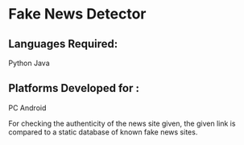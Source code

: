 # **Fake News Detector**

## Languages Required:
Python
Java

## Platforms Developed for :
PC
Android

For checking the authenticity of the news site given, the given link is 
compared to a static database of known fake news sites.
